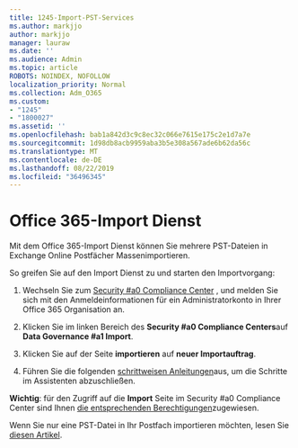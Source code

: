 ```yaml
---
title: 1245-Import-PST-Services
ms.author: markjjo
author: markjjo
manager: lauraw
ms.date: ''
ms.audience: Admin
ms.topic: article
ROBOTS: NOINDEX, NOFOLLOW
localization_priority: Normal
ms.collection: Adm_O365
ms.custom:
- "1245"
- "1800027"
ms.assetid: ''
ms.openlocfilehash: bab1a842d3c9c8ec32c066e7615e175c2e1d7a7e
ms.sourcegitcommit: 1d98db8acb9959aba3b5e308a567ade6b62da56c
ms.translationtype: MT
ms.contentlocale: de-DE
ms.lasthandoff: 08/22/2019
ms.locfileid: "36496345"
---
```

# <a name="office-365-import-service"></a>Office 365-Import Dienst

Mit dem Office 365-Import Dienst können Sie mehrere PST-Dateien in Exchange Online Postfächer Massenimportieren.

So greifen Sie auf den Import Dienst zu und starten den Importvorgang:

1. Wechseln Sie zum [Security #a0 Compliance Center](https://protection.office.com) , und melden Sie sich mit den Anmeldeinformationen für ein Administratorkonto in Ihrer Office 365 Organisation an.

2. Klicken Sie im linken Bereich des **Security #a0 Compliance Centers**auf **Data Governance #a1 Import**.

3. Klicken Sie auf der Seite **importieren** auf **neuer Importauftrag**.

4. Führen Sie die folgenden [schrittweisen Anleitungen](https://docs.microsoft.com/office365/securitycompliance/use-network-upload-to-import-pst-files)aus, um die Schritte im Assistenten abzuschließen.

**Wichtig**: für den Zugriff auf die **Import** Seite im Security #a0 Compliance Center sind Ihnen [die entsprechenden Berechtigungen](https://docs.microsoft.com/office365/securitycompliance/use-network-upload-to-import-pst-files#before-you-begin)zugewiesen.

Wenn Sie nur eine PST-Datei in Ihr Postfach importieren möchten, lesen Sie [diesen Artikel](https://support.office.com/article/import-email-contacts-and-calendar-from-an-outlook-pst-file-431a8e9a-f99f-4d5f-ae48-ded54b3440ac).
